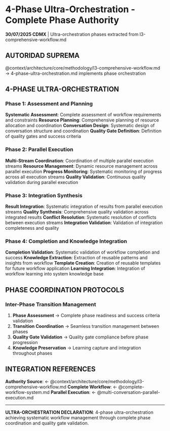 # 4-Phase Ultra-Orchestration - Complete Phase Authority

**30/07/2025 CDMX** | Ultra-orchestration phases extracted from l3-comprehensive-workflow.md

## AUTORIDAD SUPREMA
@context/architecture/core/methodology/l3-comprehensive-workflow.md → 4-phase-ultra-orchestration.md implements phase orchestration

## 4-PHASE ULTRA-ORCHESTRATION

### Phase 1: Assessment and Planning
**Systematic Assessment**: Complete assessment of workflow requirements and constraints
**Resource Planning**: Comprehensive planning of resource allocation and coordination
**Conversation Design**: Systematic design of conversation structure and coordination
**Quality Gate Definition**: Definition of quality gates and success criteria

### Phase 2: Parallel Execution
**Multi-Stream Coordination**: Coordination of multiple parallel execution streams
**Resource Management**: Dynamic resource management across parallel execution
**Progress Monitoring**: Systematic monitoring of progress across all execution streams
**Quality Validation**: Continuous quality validation during parallel execution

### Phase 3: Integration Synthesis
**Result Integration**: Systematic integration of results from parallel execution streams
**Quality Synthesis**: Comprehensive quality validation across integrated results
**Conflict Resolution**: Systematic resolution of conflicts between execution streams
**Integration Validation**: Validation of integration completeness and quality

### Phase 4: Completion and Knowledge Integration
**Completion Validation**: Systematic validation of workflow completion and success
**Knowledge Extraction**: Extraction of reusable patterns and insights from workflow
**Template Creation**: Creation of reusable templates for future workflow application
**Learning Integration**: Integration of workflow learning into system knowledge base

## PHASE COORDINATION PROTOCOLS

### Inter-Phase Transition Management
1. **Phase Assessment** → Complete phase readiness and success criteria validation
2. **Transition Coordination** → Seamless transition management between phases
3. **Quality Gate Validation** → Quality gate compliance before phase progression
4. **Knowledge Preservation** → Learning capture and integration throughout phases

## INTEGRATION REFERENCES
**Authority Source**: ← @context/architecture/core/methodology/l3-comprehensive-workflow.md
**Complete Workflow**: ← @complete-workflow-system.md
**Parallel Execution**: ← @multi-conversation-parallel-execution.md

---
**ULTRA-ORCHESTRATION DECLARATION**: 4-phase ultra-orchestration achieving systematic workflow management through complete phase coordination and quality gate validation.